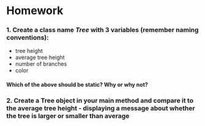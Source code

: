# Homework

### 1. Create a class name _Tree_ with 3 variables (remember naming conventions):
* tree height
* average tree height
* number of branches
* color

#### Which of the above should be static? Why or why not?

### 2. Create a Tree object in your main method and compare it to the average tree height - displaying a message about whether the tree is larger or smaller than average
